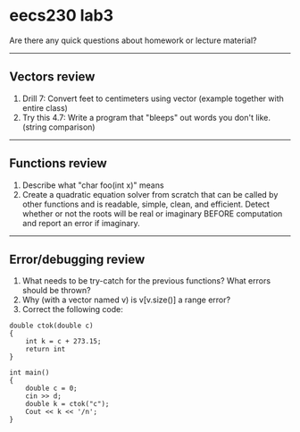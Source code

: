 # eecs230 lab3

Are there any quick questions about homework or lecture material?

--------------
Vectors review
--------------

1. Drill 7: Convert feet to centimeters using vector (example together with entire class)
2. Try this 4.7: Write a program that "bleeps" out words you don't like. (string comparison)

--------------
Functions review
--------------
1. Describe what "char foo(int x)" means
2. Create a quadratic equation solver from scratch that can be called by other functions and is readable, simple, clean, and efficient. Detect whether or not the roots will be real or imaginary BEFORE computation and report an error if imaginary.

--------------
Error/debugging review
--------------
1. What needs to be try-catch for the previous functions? What errors should be thrown?
2. Why (with a vector named v) is v[v.size()] a range error?
3. Correct the following code: 
```
double ctok(double c)
{
    int k = c + 273.15;
    return int
}

int main()
{
    double c = 0;
    cin >> d;
    double k = ctok("c");
    Cout << k << '/n';
}
```